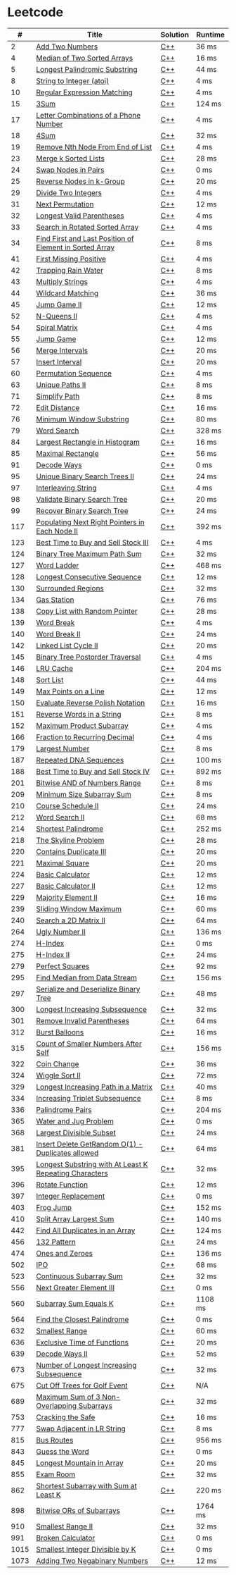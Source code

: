 # Leetcode

| # | Title | Solution | Runtime |
|---| ----- | -------- | ------- |
|2|[ Add Two Numbers](https://leetcode.com/problems/add-two-numbers/)|[C++](./solutions/2.%20Add%20Two%20NumbersC%2B%2B)|36 ms|
|4|[ Median of Two Sorted Arrays](https://leetcode.com/problems/median-of-two-sorted-arrays/)|[C++](./solutions/4.%20Median%20of%20Two%20Sorted%20ArraysC%2B%2B)|16 ms|
|5|[ Longest Palindromic Substring](https://leetcode.com/problems/longest-palindromic-substring/)|[C++](./solutions/5.%20Longest%20Palindromic%20SubstringC%2B%2B)|44 ms|
|8|[ String to Integer (atoi)](https://leetcode.com/problems/string-to-integer-atoi/)|[C++](./solutions/8.%20String%20to%20Integer%20(atoi)C%2B%2B)|4 ms|
|10|[ Regular Expression Matching](https://leetcode.com/problems/regular-expression-matching/)|[C++](./solutions/10.%20Regular%20Expression%20MatchingC%2B%2B)|4 ms|
|15|[ 3Sum](https://leetcode.com/problems/3sum/)|[C++](./solutions/15.%203SumC%2B%2B)|124 ms|
|17|[ Letter Combinations of a Phone Number](https://leetcode.com/problems/letter-combinations-of-a-phone-number/)|[C++](./solutions/17.%20Letter%20Combinations%20of%20a%20Phone%20NumberC%2B%2B)|4 ms|
|18|[ 4Sum](https://leetcode.com/problems/4sum/)|[C++](./solutions/18.%204SumC%2B%2B)|32 ms|
|19|[ Remove Nth Node From End of List](https://leetcode.com/problems/remove-nth-node-from-end-of-list/)|[C++](./solutions/19.%20Remove%20Nth%20Node%20From%20End%20of%20ListC%2B%2B)|4 ms|
|23|[ Merge k Sorted Lists](https://leetcode.com/problems/merge-k-sorted-lists/)|[C++](./solutions/23.%20Merge%20k%20Sorted%20ListsC%2B%2B)|28 ms|
|24|[ Swap Nodes in Pairs](https://leetcode.com/problems/swap-nodes-in-pairs/)|[C++](./solutions/24.%20Swap%20Nodes%20in%20PairsC%2B%2B)|0 ms|
|25|[ Reverse Nodes in k-Group](https://leetcode.com/problems/reverse-nodes-in-k-group/)|[C++](./solutions/25.%20Reverse%20Nodes%20in%20k-GroupC%2B%2B)|20 ms|
|29|[ Divide Two Integers](https://leetcode.com/problems/divide-two-integers/)|[C++](./solutions/29.%20Divide%20Two%20IntegersC%2B%2B)|4 ms|
|31|[ Next Permutation](https://leetcode.com/problems/next-permutation/)|[C++](./solutions/31.%20Next%20PermutationC%2B%2B)|12 ms|
|32|[ Longest Valid Parentheses](https://leetcode.com/problems/longest-valid-parentheses/)|[C++](./solutions/32.%20Longest%20Valid%20ParenthesesC%2B%2B)|4 ms|
|33|[ Search in Rotated Sorted Array](https://leetcode.com/problems/search-in-rotated-sorted-array/)|[C++](./solutions/33.%20Search%20in%20Rotated%20Sorted%20ArrayC%2B%2B)|4 ms|
|34|[ Find First and Last Position of Element in Sorted Array](https://leetcode.com/problems/find-first-and-last-position-of-element-in-sorted-array/)|[C++](./solutions/34.%20Find%20First%20and%20Last%20Position%20of%20Element%20in%20Sorted%20ArrayC%2B%2B)|8 ms|
|41|[ First Missing Positive](https://leetcode.com/problems/first-missing-positive/)|[C++](./solutions/41.%20First%20Missing%20PositiveC%2B%2B)|4 ms|
|42|[ Trapping Rain Water](https://leetcode.com/problems/trapping-rain-water/)|[C++](./solutions/42.%20Trapping%20Rain%20WaterC%2B%2B)|8 ms|
|43|[ Multiply Strings](https://leetcode.com/problems/multiply-strings/)|[C++](./solutions/43.%20Multiply%20StringsC%2B%2B)|4 ms|
|44|[ Wildcard Matching](https://leetcode.com/problems/wildcard-matching/)|[C++](./solutions/44.%20Wildcard%20MatchingC%2B%2B)|36 ms|
|45|[ Jump Game II](https://leetcode.com/problems/jump-game-ii/)|[C++](./solutions/45.%20Jump%20Game%20IIC%2B%2B)|12 ms|
|52|[ N-Queens II](https://leetcode.com/problems/n-queens-ii/)|[C++](./solutions/52.%20N-Queens%20IIC%2B%2B)|4 ms|
|54|[ Spiral Matrix](https://leetcode.com/problems/spiral-matrix/)|[C++](./solutions/54.%20Spiral%20MatrixC%2B%2B)|4 ms|
|55|[ Jump Game](https://leetcode.com/problems/jump-game/)|[C++](./solutions/55.%20Jump%20GameC%2B%2B)|12 ms|
|56|[ Merge Intervals](https://leetcode.com/problems/merge-intervals/)|[C++](./solutions/56.%20Merge%20IntervalsC%2B%2B)|20 ms|
|57|[ Insert Interval](https://leetcode.com/problems/insert-interval/)|[C++](./solutions/57.%20Insert%20IntervalC%2B%2B)|20 ms|
|60|[ Permutation Sequence](https://leetcode.com/problems/permutation-sequence/)|[C++](./solutions/60.%20Permutation%20SequenceC%2B%2B)|4 ms|
|63|[ Unique Paths II](https://leetcode.com/problems/unique-paths-ii/)|[C++](./solutions/63.%20Unique%20Paths%20IIC%2B%2B)|8 ms|
|71|[ Simplify Path](https://leetcode.com/problems/simplify-path/)|[C++](./solutions/71.%20Simplify%20PathC%2B%2B)|8 ms|
|72|[ Edit Distance](https://leetcode.com/problems/edit-distance/)|[C++](./solutions/72.%20Edit%20DistanceC%2B%2B)|16 ms|
|76|[ Minimum Window Substring](https://leetcode.com/problems/minimum-window-substring/)|[C++](./solutions/76.%20Minimum%20Window%20SubstringC%2B%2B)|80 ms|
|79|[ Word Search](https://leetcode.com/problems/word-search/)|[C++](./solutions/79.%20Word%20SearchC%2B%2B)|328 ms|
|84|[ Largest Rectangle in Histogram](https://leetcode.com/problems/largest-rectangle-in-histogram/)|[C++](./solutions/84.%20Largest%20Rectangle%20in%20HistogramC%2B%2B)|16 ms|
|85|[ Maximal Rectangle](https://leetcode.com/problems/maximal-rectangle/)|[C++](./solutions/85.%20Maximal%20RectangleC%2B%2B)|56 ms|
|91|[ Decode Ways](https://leetcode.com/problems/decode-ways/)|[C++](./solutions/91.%20Decode%20WaysC%2B%2B)|0 ms|
|95|[ Unique Binary Search Trees II](https://leetcode.com/problems/unique-binary-search-trees-ii/)|[C++](./solutions/95.%20Unique%20Binary%20Search%20Trees%20IIC%2B%2B)|24 ms|
|97|[ Interleaving String](https://leetcode.com/problems/interleaving-string/)|[C++](./solutions/97.%20Interleaving%20StringC%2B%2B)|4 ms|
|98|[ Validate Binary Search Tree](https://leetcode.com/problems/validate-binary-search-tree/)|[C++](./solutions/98.%20Validate%20Binary%20Search%20TreeC%2B%2B)|20 ms|
|99|[ Recover Binary Search Tree](https://leetcode.com/problems/recover-binary-search-tree/)|[C++](./solutions/99.%20Recover%20Binary%20Search%20TreeC%2B%2B)|24 ms|
|117|[ Populating Next Right Pointers in Each Node II](https://leetcode.com/problems/populating-next-right-pointers-in-each-node-ii/)|[C++](./solutions/117.%20Populating%20Next%20Right%20Pointers%20in%20Each%20Node%20IIC%2B%2B)|392 ms|
|123|[ Best Time to Buy and Sell Stock III](https://leetcode.com/problems/best-time-to-buy-and-sell-stock-iii/)|[C++](./solutions/123.%20Best%20Time%20to%20Buy%20and%20Sell%20Stock%20IIIC%2B%2B)|4 ms|
|124|[ Binary Tree Maximum Path Sum](https://leetcode.com/problems/binary-tree-maximum-path-sum/)|[C++](./solutions/124.%20Binary%20Tree%20Maximum%20Path%20SumC%2B%2B)|32 ms|
|127|[ Word Ladder](https://leetcode.com/problems/word-ladder/)|[C++](./solutions/127.%20Word%20LadderC%2B%2B)|468 ms|
|128|[ Longest Consecutive Sequence](https://leetcode.com/problems/longest-consecutive-sequence/)|[C++](./solutions/128.%20Longest%20Consecutive%20SequenceC%2B%2B)|12 ms|
|130|[ Surrounded Regions](https://leetcode.com/problems/surrounded-regions/)|[C++](./solutions/130.%20Surrounded%20RegionsC%2B%2B)|32 ms|
|134|[ Gas Station](https://leetcode.com/problems/gas-station/)|[C++](./solutions/134.%20Gas%20StationC%2B%2B)|76 ms|
|138|[ Copy List with Random Pointer](https://leetcode.com/problems/copy-list-with-random-pointer/)|[C++](./solutions/138.%20Copy%20List%20with%20Random%20PointerC%2B%2B)|28 ms|
|139|[ Word Break](https://leetcode.com/problems/word-break/)|[C++](./solutions/139.%20Word%20BreakC%2B%2B)|4 ms|
|140|[ Word Break II](https://leetcode.com/problems/word-break-ii/)|[C++](./solutions/140.%20Word%20Break%20IIC%2B%2B)|24 ms|
|142|[ Linked List Cycle II](https://leetcode.com/problems/linked-list-cycle-ii/)|[C++](./solutions/142.%20Linked%20List%20Cycle%20IIC%2B%2B)|20 ms|
|145|[ Binary Tree Postorder Traversal](https://leetcode.com/problems/binary-tree-postorder-traversal/)|[C++](./solutions/145.%20Binary%20Tree%20Postorder%20TraversalC%2B%2B)|4 ms|
|146|[ LRU Cache](https://leetcode.com/problems/lru-cache/)|[C++](./solutions/146.%20LRU%20CacheC%2B%2B)|204 ms|
|148|[ Sort List](https://leetcode.com/problems/sort-list/)|[C++](./solutions/148.%20Sort%20ListC%2B%2B)|44 ms|
|149|[ Max Points on a Line](https://leetcode.com/problems/max-points-on-a-line/)|[C++](./solutions/149.%20Max%20Points%20on%20a%20LineC%2B%2B)|12 ms|
|150|[ Evaluate Reverse Polish Notation](https://leetcode.com/problems/evaluate-reverse-polish-notation/)|[C++](./solutions/150.%20Evaluate%20Reverse%20Polish%20NotationC%2B%2B)|16 ms|
|151|[ Reverse Words in a String](https://leetcode.com/problems/reverse-words-in-a-string/)|[C++](./solutions/151.%20Reverse%20Words%20in%20a%20StringC%2B%2B)|8 ms|
|152|[ Maximum Product Subarray](https://leetcode.com/problems/maximum-product-subarray/)|[C++](./solutions/152.%20Maximum%20Product%20SubarrayC%2B%2B)|4 ms|
|166|[ Fraction to Recurring Decimal](https://leetcode.com/problems/fraction-to-recurring-decimal/)|[C++](./solutions/166.%20Fraction%20to%20Recurring%20DecimalC%2B%2B)|4 ms|
|179|[ Largest Number](https://leetcode.com/problems/largest-number/)|[C++](./solutions/179.%20Largest%20NumberC%2B%2B)|8 ms|
|187|[ Repeated DNA Sequences](https://leetcode.com/problems/repeated-dna-sequences/)|[C++](./solutions/187.%20Repeated%20DNA%20SequencesC%2B%2B)|100 ms|
|188|[ Best Time to Buy and Sell Stock IV](https://leetcode.com/problems/best-time-to-buy-and-sell-stock-iv/)|[C++](./solutions/188.%20Best%20Time%20to%20Buy%20and%20Sell%20Stock%20IVC%2B%2B)|892 ms|
|201|[ Bitwise AND of Numbers Range](https://leetcode.com/problems/bitwise-and-of-numbers-range/)|[C++](./solutions/201.%20Bitwise%20AND%20of%20Numbers%20RangeC%2B%2B)|8 ms|
|209|[ Minimum Size Subarray Sum](https://leetcode.com/problems/minimum-size-subarray-sum/)|[C++](./solutions/209.%20Minimum%20Size%20Subarray%20SumC%2B%2B)|8 ms|
|210|[ Course Schedule II](https://leetcode.com/problems/course-schedule-ii/)|[C++](./solutions/210.%20Course%20Schedule%20IIC%2B%2B)|24 ms|
|212|[ Word Search II](https://leetcode.com/problems/word-search-ii/)|[C++](./solutions/212.%20Word%20Search%20IIC%2B%2B)|68 ms|
|214|[ Shortest Palindrome](https://leetcode.com/problems/shortest-palindrome/)|[C++](./solutions/214.%20Shortest%20PalindromeC%2B%2B)|252 ms|
|218|[ The Skyline Problem](https://leetcode.com/problems/the-skyline-problem/)|[C++](./solutions/218.%20The%20Skyline%20ProblemC%2B%2B)|28 ms|
|220|[ Contains Duplicate III](https://leetcode.com/problems/contains-duplicate-iii/)|[C++](./solutions/220.%20Contains%20Duplicate%20IIIC%2B%2B)|20 ms|
|221|[ Maximal Square](https://leetcode.com/problems/maximal-square/)|[C++](./solutions/221.%20Maximal%20SquareC%2B%2B)|20 ms|
|224|[ Basic Calculator](https://leetcode.com/problems/basic-calculator/)|[C++](./solutions/224.%20Basic%20CalculatorC%2B%2B)|12 ms|
|227|[ Basic Calculator II](https://leetcode.com/problems/basic-calculator-ii/)|[C++](./solutions/227.%20Basic%20Calculator%20IIC%2B%2B)|12 ms|
|229|[ Majority Element II](https://leetcode.com/problems/majority-element-ii/)|[C++](./solutions/229.%20Majority%20Element%20IIC%2B%2B)|16 ms|
|239|[ Sliding Window Maximum](https://leetcode.com/problems/sliding-window-maximum/)|[C++](./solutions/239.%20Sliding%20Window%20MaximumC%2B%2B)|60 ms|
|240|[ Search a 2D Matrix II](https://leetcode.com/problems/search-a-2d-matrix-ii/)|[C++](./solutions/240.%20Search%20a%202D%20Matrix%20IIC%2B%2B)|64 ms|
|264|[ Ugly Number II](https://leetcode.com/problems/ugly-number-ii/)|[C++](./solutions/264.%20Ugly%20Number%20IIC%2B%2B)|136 ms|
|274|[ H-Index](https://leetcode.com/problems/h-index/)|[C++](./solutions/274.%20H-IndexC%2B%2B)|0 ms|
|275|[ H-Index II](https://leetcode.com/problems/h-index-ii/)|[C++](./solutions/275.%20H-Index%20IIC%2B%2B)|24 ms|
|279|[ Perfect Squares](https://leetcode.com/problems/perfect-squares/)|[C++](./solutions/279.%20Perfect%20SquaresC%2B%2B)|92 ms|
|295|[ Find Median from Data Stream](https://leetcode.com/problems/find-median-from-data-stream/)|[C++](./solutions/295.%20Find%20Median%20from%20Data%20StreamC%2B%2B)|156 ms|
|297|[ Serialize and Deserialize Binary Tree](https://leetcode.com/problems/serialize-and-deserialize-binary-tree/)|[C++](./solutions/297.%20Serialize%20and%20Deserialize%20Binary%20TreeC%2B%2B)|48 ms|
|300|[ Longest Increasing Subsequence](https://leetcode.com/problems/longest-increasing-subsequence/)|[C++](./solutions/300.%20Longest%20Increasing%20SubsequenceC%2B%2B)|32 ms|
|301|[ Remove Invalid Parentheses](https://leetcode.com/problems/remove-invalid-parentheses/)|[C++](./solutions/301.%20Remove%20Invalid%20ParenthesesC%2B%2B)|64 ms|
|312|[ Burst Balloons](https://leetcode.com/problems/burst-balloons/)|[C++](./solutions/312.%20Burst%20BalloonsC%2B%2B)|16 ms|
|315|[ Count of Smaller Numbers After Self](https://leetcode.com/problems/count-of-smaller-numbers-after-self/)|[C++](./solutions/315.%20Count%20of%20Smaller%20Numbers%20After%20SelfC%2B%2B)|156 ms|
|322|[ Coin Change](https://leetcode.com/problems/coin-change/)|[C++](./solutions/322.%20Coin%20ChangeC%2B%2B)|36 ms|
|324|[ Wiggle Sort II](https://leetcode.com/problems/wiggle-sort-ii/)|[C++](./solutions/324.%20Wiggle%20Sort%20IIC%2B%2B)|72 ms|
|329|[ Longest Increasing Path in a Matrix](https://leetcode.com/problems/longest-increasing-path-in-a-matrix/)|[C++](./solutions/329.%20Longest%20Increasing%20Path%20in%20a%20MatrixC%2B%2B)|40 ms|
|334|[ Increasing Triplet Subsequence](https://leetcode.com/problems/increasing-triplet-subsequence/)|[C++](./solutions/334.%20Increasing%20Triplet%20SubsequenceC%2B%2B)|8 ms|
|336|[ Palindrome Pairs](https://leetcode.com/problems/palindrome-pairs/)|[C++](./solutions/336.%20Palindrome%20PairsC%2B%2B)|204 ms|
|365|[ Water and Jug Problem](https://leetcode.com/problems/water-and-jug-problem/)|[C++](./solutions/365.%20Water%20and%20Jug%20ProblemC%2B%2B)|0 ms|
|368|[ Largest Divisible Subset](https://leetcode.com/problems/largest-divisible-subset/)|[C++](./solutions/368.%20Largest%20Divisible%20SubsetC%2B%2B)|24 ms|
|381|[ Insert Delete GetRandom O(1) - Duplicates allowed](https://leetcode.com/problems/insert-delete-getrandom-o1-duplicates-allowed/)|[C++](./solutions/381.%20Insert%20Delete%20GetRandom%20O(1)%20-%20Duplicates%20allowedC%2B%2B)|64 ms|
|395|[ Longest Substring with At Least K Repeating Characters](https://leetcode.com/problems/longest-substring-with-at-least-k-repeating-characters/)|[C++](./solutions/395.%20Longest%20Substring%20with%20At%20Least%20K%20Repeating%20CharactersC%2B%2B)|32 ms|
|396|[ Rotate Function](https://leetcode.com/problems/rotate-function/)|[C++](./solutions/396.%20Rotate%20FunctionC%2B%2B)|12 ms|
|397|[ Integer Replacement](https://leetcode.com/problems/integer-replacement/)|[C++](./solutions/397.%20Integer%20ReplacementC%2B%2B)|0 ms|
|403|[ Frog Jump](https://leetcode.com/problems/frog-jump/)|[C++](./solutions/403.%20Frog%20JumpC%2B%2B)|152 ms|
|410|[ Split Array Largest Sum](https://leetcode.com/problems/split-array-largest-sum/)|[C++](./solutions/410.%20Split%20Array%20Largest%20SumC%2B%2B)|140 ms|
|442|[ Find All Duplicates in an Array](https://leetcode.com/problems/find-all-duplicates-in-an-array/)|[C++](./solutions/442.%20Find%20All%20Duplicates%20in%20an%20ArrayC%2B%2B)|124 ms|
|456|[ 132 Pattern](https://leetcode.com/problems/132-pattern/)|[C++](./solutions/456.%20132%20PatternC%2B%2B)|24 ms|
|474|[ Ones and Zeroes](https://leetcode.com/problems/ones-and-zeroes/)|[C++](./solutions/474.%20Ones%20and%20ZeroesC%2B%2B)|136 ms|
|502|[ IPO](https://leetcode.com/problems/ipo/)|[C++](./solutions/502.%20IPOC%2B%2B)|68 ms|
|523|[ Continuous Subarray Sum](https://leetcode.com/problems/continuous-subarray-sum/)|[C++](./solutions/523.%20Continuous%20Subarray%20SumC%2B%2B)|32 ms|
|556|[ Next Greater Element III](https://leetcode.com/problems/next-greater-element-iii/)|[C++](./solutions/556.%20Next%20Greater%20Element%20IIIC%2B%2B)|0 ms|
|560|[ Subarray Sum Equals K](https://leetcode.com/problems/subarray-sum-equals-k/)|[C++](./solutions/560.%20Subarray%20Sum%20Equals%20KC%2B%2B)|1108 ms|
|564|[ Find the Closest Palindrome](https://leetcode.com/problems/find-the-closest-palindrome/)|[C++](./solutions/564.%20Find%20the%20Closest%20PalindromeC%2B%2B)|0 ms|
|632|[ Smallest Range](https://leetcode.com/problems/smallest-range/)|[C++](./solutions/632.%20Smallest%20RangeC%2B%2B)|60 ms|
|636|[ Exclusive Time of Functions](https://leetcode.com/problems/exclusive-time-of-functions/)|[C++](./solutions/636.%20Exclusive%20Time%20of%20FunctionsC%2B%2B)|20 ms|
|639|[ Decode Ways II](https://leetcode.com/problems/decode-ways-ii/)|[C++](./solutions/639.%20Decode%20Ways%20IIC%2B%2B)|52 ms|
|673|[ Number of Longest Increasing Subsequence](https://leetcode.com/problems/number-of-longest-increasing-subsequence/)|[C++](./solutions/673.%20Number%20of%20Longest%20Increasing%20SubsequenceC%2B%2B)|32 ms|
|675|[ Cut Off Trees for Golf Event](https://leetcode.com/problems/cut-off-trees-for-golf-event/)|[C++](./solutions/675.%20Cut%20Off%20Trees%20for%20Golf%20EventC%2B%2B)|N/A|
|689|[ Maximum Sum of 3 Non-Overlapping Subarrays](https://leetcode.com/problems/maximum-sum-of-3-non-overlapping-subarrays/)|[C++](./solutions/689.%20Maximum%20Sum%20of%203%20Non-Overlapping%20SubarraysC%2B%2B)|32 ms|
|753|[ Cracking the Safe](https://leetcode.com/problems/cracking-the-safe/)|[C++](./solutions/753.%20Cracking%20the%20SafeC%2B%2B)|16 ms|
|777|[ Swap Adjacent in LR String](https://leetcode.com/problems/swap-adjacent-in-lr-string/)|[C++](./solutions/777.%20Swap%20Adjacent%20in%20LR%20StringC%2B%2B)|8 ms|
|815|[ Bus Routes](https://leetcode.com/problems/bus-routes/)|[C++](./solutions/815.%20Bus%20RoutesC%2B%2B)|956 ms|
|843|[ Guess the Word](https://leetcode.com/problems/guess-the-word/)|[C++](./solutions/843.%20Guess%20the%20WordC%2B%2B)|0 ms|
|845|[ Longest Mountain in Array](https://leetcode.com/problems/longest-mountain-in-array/)|[C++](./solutions/845.%20Longest%20Mountain%20in%20ArrayC%2B%2B)|20 ms|
|855|[ Exam Room](https://leetcode.com/problems/exam-room/)|[C++](./solutions/855.%20Exam%20RoomC%2B%2B)|32 ms|
|862|[ Shortest Subarray with Sum at Least K](https://leetcode.com/problems/shortest-subarray-with-sum-at-least-k/)|[C++](./solutions/862.%20Shortest%20Subarray%20with%20Sum%20at%20Least%20KC%2B%2B)|220 ms|
|898|[ Bitwise ORs of Subarrays](https://leetcode.com/problems/bitwise-ors-of-subarrays/)|[C++](./solutions/898.%20Bitwise%20ORs%20of%20SubarraysC%2B%2B)|1764 ms|
|910|[ Smallest Range II](https://leetcode.com/problems/smallest-range-ii/)|[C++](./solutions/910.%20Smallest%20Range%20IIC%2B%2B)|32 ms|
|991|[ Broken Calculator](https://leetcode.com/problems/broken-calculator/)|[C++](./solutions/991.%20Broken%20CalculatorC%2B%2B)|0 ms|
|1015|[ Smallest Integer Divisible by K](https://leetcode.com/problems/smallest-integer-divisible-by-k/)|[C++](./solutions/1015.%20Smallest%20Integer%20Divisible%20by%20KC%2B%2B)|0 ms|
|1073|[ Adding Two Negabinary Numbers](https://leetcode.com/problems/adding-two-negabinary-numbers/)|[C++](./solutions/1073.%20Adding%20Two%20Negabinary%20NumbersC%2B%2B)|12 ms|
